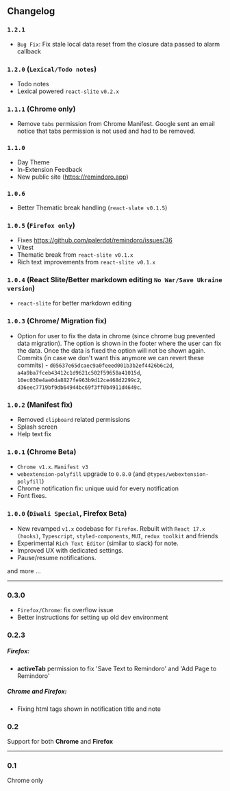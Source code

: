 ## Changelog

### `1.2.1`
- `Bug Fix`: Fix stale local data reset from the closure data passed to alarm callback

### `1.2.0` (`Lexical/Todo notes`)
- Todo notes
- Lexical powered `react-slite` `v0.2.x`

### `1.1.1` (Chrome only)

- Remove `tabs` permission from Chrome Manifest. Google sent an email notice that tabs permission
is not used and had to be removed.


### `1.1.0`
- Day Theme
- In-Extension Feedback
- New public site (https://remindoro.app)

### `1.0.6` 
- Better Thematic break handling (`react-slate v0.1.5`)

### `1.0.5` (`Firefox only`)
- Fixes https://github.com/palerdot/remindoro/issues/36
- Vitest
- Thematic break from `react-slite v0.1.x`
- Rich text improvements from `react-slite v0.1.x`

### `1.0.4` (React Slite/Better markdown editing `No War/Save Ukraine version`)
- `react-slite` for better markdown editing

### `1.0.3`  (Chrome/ Migration fix)
- Option for user to fix the data in chrome (since chrome bug prevented data migration). The option is shown in the footer where the user can fix the data. Once the data is fixed the option will not be shown again. Commits (in case we don't want this anymore we can revert these commits) - `d05637e65dcaec9a0feeed001b3b2ef4426b6c2d`, `a4a9ba7fceb43412c1d9621c502f59658a41015d`, `10ec030e4ae0da8827fe963b9d12ce468d2299c2`, `d36eec7719bf9db64944bc69f3ff0b4911d4649c`.


### `1.0.2` (Manifest fix)

-  Removed `clipboard` related permissions
-  Splash screen
-  Help text fix


### `1.0.1` (Chrome Beta)

- `Chrome v1.x`. `Manifest v3`
- `webextension-polyfill` upgrade to `0.8.0` (and `@types/webextension-polyfill`)
- Chrome notification fix: unique uuid for every notification
- Font fixes.

### `1.0.0` (`Diwali Special`, Firefox Beta)

- New revamped `v1.x` codebase for `Firefox`. Rebuilt with `React 17.x (hooks)`, `Typescript`, `styled-components`, `MUI`, `redux toolkit` and friends
- Experimental `Rich Text Editor` (similar to slack) for note.
- Improved UX with dedicated settings. 
- Pause/resume notifications. 

and more ...

-----------------------------------------------------------------------------------

### 0.3.0
- `Firefox/Chrome`: fix overflow issue
- Better instructions for setting up old dev environment

### 0.2.3

##### Firefox:
- **activeTab** permission to fix 'Save Text to Remindoro' and 'Add Page to Remindoro'

##### Chrome and Firefox:
- Fixing html tags shown in notification title and note

### 0.2
Support for both **Chrome** and **Firefox**

********

### 0.1

Chrome only
